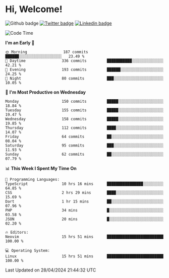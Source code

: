   # Hi, Welcome!
  ![Github badge](https://img.shields.io/github/followers/kraken-afk.svg?style=social&label=Follow&maxAge=2592000)
  [![Twitter badge](https://img.shields.io/badge/-Twitter-00acee?style=flat-square&logo=Twitter&logoColor=white)](https://twitter.com/trshppl)
  [![Linkedin badge](https://img.shields.io/badge/LinkedIn-0077B5?style=flat-square&logo=linkedin&logoColor=white)](https://www.linkedin.com/in/noveanrer)
<!--START_SECTION:waka-->
![Code Time](http://img.shields.io/badge/Code%20Time-166%20hrs%2026%20mins-blue)

**I'm an Early 🐤** 

```text
🌞 Morning                187 commits         ██████░░░░░░░░░░░░░░░░░░░   23.49 % 
🌆 Daytime                336 commits         ███████████░░░░░░░░░░░░░░   42.21 % 
🌃 Evening                193 commits         ██████░░░░░░░░░░░░░░░░░░░   24.25 % 
🌙 Night                  80 commits          ███░░░░░░░░░░░░░░░░░░░░░░   10.05 % 
```
📅 **I'm Most Productive on Wednesday** 

```text
Monday                   150 commits         █████░░░░░░░░░░░░░░░░░░░░   18.84 % 
Tuesday                  155 commits         █████░░░░░░░░░░░░░░░░░░░░   19.47 % 
Wednesday                158 commits         █████░░░░░░░░░░░░░░░░░░░░   19.85 % 
Thursday                 112 commits         ████░░░░░░░░░░░░░░░░░░░░░   14.07 % 
Friday                   64 commits          ██░░░░░░░░░░░░░░░░░░░░░░░   08.04 % 
Saturday                 95 commits          ███░░░░░░░░░░░░░░░░░░░░░░   11.93 % 
Sunday                   62 commits          ██░░░░░░░░░░░░░░░░░░░░░░░   07.79 % 
```


📊 **This Week I Spent My Time On** 

```text
💬 Programming Languages: 
TypeScript               10 hrs 16 mins      ████████████████░░░░░░░░░   64.85 % 
CSS                      2 hrs 29 mins       ████░░░░░░░░░░░░░░░░░░░░░   15.69 % 
Dart                     1 hr 15 mins        ██░░░░░░░░░░░░░░░░░░░░░░░   07.96 % 
PHP                      34 mins             █░░░░░░░░░░░░░░░░░░░░░░░░   03.58 % 
JSON                     20 mins             █░░░░░░░░░░░░░░░░░░░░░░░░   02.20 % 

🔥 Editors: 
Neovim                   15 hrs 51 mins      █████████████████████████   100.00 % 

💻 Operating System: 
Linux                    15 hrs 51 mins      █████████████████████████   100.00 % 
```


 Last Updated on 28/04/2024 21:44:32 UTC
<!--END_SECTION:waka-->